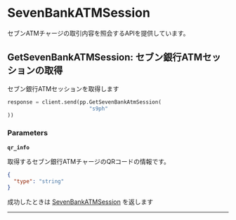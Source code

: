 # SevenBankATMSession
セブンATMチャージの取引内容を照会するAPIを提供しています。


<a name="get-seven-bank-atm-session"></a>
## GetSevenBankATMSession: セブン銀行ATMセッションの取得
セブン銀行ATMセッションを取得します

```PYTHON
response = client.send(pp.GetSevenBankAtmSession(
                          "s9ph"                                                # qr_info: QRコードの情報
))
```



### Parameters
**`qr_info`** 
  

取得するセブン銀行ATMチャージのQRコードの情報です。

```json
{
  "type": "string"
}
```



成功したときは
[SevenBankATMSession](./responses.md#seven-bank-atm-session)
を返します



---



